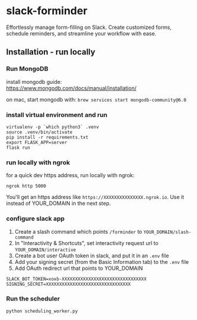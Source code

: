 # slack-forminder

Effortlessly manage form-filling on Slack. Create customized forms, schedule reminders, and streamline your workflow with ease.

## Installation - run locally

### Run MongoDB
install mongodb guide: https://www.mongodb.com/docs/manual/installation/

on mac, start mongodb with: `brew services start mongodb-community@6.0`

### install virtual environment and run
```
virtualenv -p `which python3` .venv
source .venv/bin/activate
pip install -r requirements.txt
export FLASK_APP=server
flask run
```

### run locally with ngrok
for a quick dev https address, run locally with ngrok: 

`ngrok http 5000`

You'll get an https address like `https://XXXXXXXXXXXXXXX.ngrok.io`. 
Use it instead of YOUR_DOMAIN in the next step.

### configure slack app
1. Create a slash command which points `/forminder` to `YOUR_DOMAIN/slash-command`
2. In "Interactivity & Shortcuts", set interactivity request url to `YOUR_DOMAIN/interactive`
3. Create a bot user OAuth token in slack, and put it in an `.env` file
4. Add your signing secret (from the Basic Information tab) to the `.env` file
5. Add OAuth redirect url that points to YOUR_DOMAIN 
```shell
SLACK_BOT_TOKEN=xoxb-XXXXXXXXXXXXXXXXXXXXXXXXXXXXXXXX
SIGNING_SECRET=XXXXXXXXXXXXXXXXXXXXXXXXXXXXXXXX
```

### Run the scheduler
```python scheduling_worker.py```
